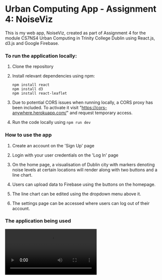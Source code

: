 # Urban Computing App - Assignment 4: NoiseViz

This is my web app, NoiseViz, created as part of Assignment 4 for the module CS7NS4 Urban Computing in Trinity College Dublin using React.js, d3.js and Google Firebase.

### To run the application locally:

1.  Clone the repository

2.  Install relevant dependencies using npm:

        npm install react
        npm install d3
        npm install react-leaflet

3.  Due to potential CORS issues when running locally, a CORS proxy has been included. To activate it visit "https://cors-anywhere.herokuapp.com/" and request temporary access.

4.  Run the code locally using `npm run dev`

### How to use the app

1. Create an account on the 'Sign Up' page

2. Login with your user credentials on the 'Log In' page

3. On the home page, a visualisation of Dublin city with markers denoting noise levels at certain locations will render along with two buttons and a line chart.

4. Users can upload data to Firebase using the buttons on the homepage.

5. The line chart can be edited using the dropdown menu above it.

6. The settings page can be accessed where users can log out of their account.

### The application being used

![](https://github.com/olearyd3/NoiseViz-UrbanComputing/blob/main/src/assets/NoiseViz.mov)
